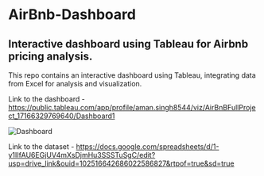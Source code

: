 # AirBnb-Dashboard
## Interactive dashboard using Tableau for Airbnb pricing analysis.

This repo contains an interactive dashboard using Tableau, integrating data from Excel for analysis and visualization. 

Link to the dashboard - https://public.tableau.com/app/profile/aman.singh8544/viz/AirBnBFullProject_17166329769640/Dashboard1

![Dashboard](https://github.com/user-attachments/assets/7cd227de-abf7-4f61-83af-86bff2e49c11)


Link to the dataset - https://docs.google.com/spreadsheets/d/1-y1IIfAU6EGjUV4mXsDjmHu3SSSTuSgC/edit?usp=drive_link&ouid=102516642686022586827&rtpof=true&sd=true
